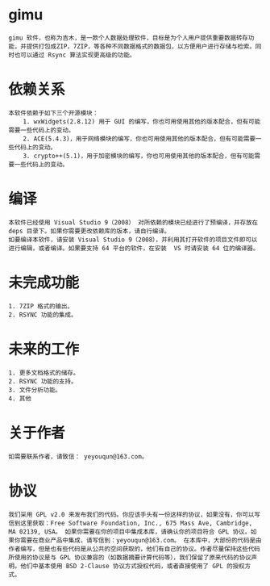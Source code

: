 # gimu
    gimu 软件，也称为吉木，是一款个人数据处理软件，目标是为个人用户提供重要数据转存功能，并提供打包成ZIP，7ZIP，等各种不同数据格式的数据包，以方便用户进行存储与检索。同时也可以通过 Rsync 算法实现更高级的功能。
# 依赖关系
    本软件依赖于如下三个开源模块：
        1. wxWidgets(2.8.12) 用于 GUI 的编写，你也可用使用其他的版本配合，但有可能需要一些代码上的变动。
        2. ACE(5.4.3)，用于网络模块的编写，你也可用使用其他的版本配合，但有可能需要一些代码上的变动。
        3. crypto++(5.1)，用于加密模块的编写，你也可用使用其他的版本配合，但有可能需要一些代码上的变动。
# 编译
    本软件已经使用 Visual Studio 9（2008） 对所依赖的模块已经进行了预编译，并存放在 deps 目录下。如果你需要更改依赖库的版本，请自行编译。
    如要编译本软件，请安装 Visual Studio 9（2008），并利用其打开软件的项目文件即可以进行编辑，或者编译。如果要支持 64 平台的软件，在安装  VS 时请安装 64 位的编译器。

# 未完成功能
    1. 7ZIP 格式的输出。
    2. RSYNC 功能的集成。
    
# 未来的工作
    1. 更多文档格式的储存。
    2. RSYNC 功能的支持。
    3. 文件分析功能。
    4. 其他
    
# 关于作者
    如需要联系作者，请致信： yeyouqun@163.com。

# 协议
    我们采用 GPL v2.0 来发布我们的代码。你应该手头有一份这样的协议，如果没有，你可以写信到这里获取：Free Software Foundation, Inc., 675 Mass Ave, Cambridge, MA 02139, USA。 如果你需要在你的项目中集成本库，请确认你的项目符合 GPL 协议。如果你需要在商业产品中集成，请写信到：yeyouqun@163.com。 在本库中，大部份的代码是由作者编写，但是也有些代码是从公共的空间获取的，他们有自己的协议。作者尽量保持这些代码所使用的协议是与 GPL 协议兼容的（如数据摘要计算代码等），我们保留了原来代码的协议声明。他们中基本使用 BSD 2-Clause 协议方式授权代码，或者直接使用了 GPL 的授权方式。
